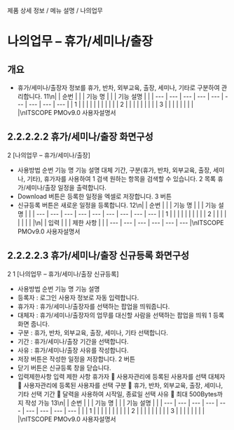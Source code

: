 <!--breadcrumb:제품 상세 정보 / 메뉴 설명 / 나의업무--><span class="md-breadcrumb">제품 상세 정보 / 메뉴 설명 / 나의업무</span>
# 나의업무 – 휴가/세미나/출장
<!--5th-h2-toc-->
## 개요

- 휴가/세미나/출장자 정보를 휴가, 반차, 외부교육, 출장, 세미나, 기타로 구분하여 관리합니다.
11\n|  | 순번 |  |  | 기능 명 |  |  | 기능 설명 |  |
| --- | --- | --- | --- | --- | --- | --- | --- | --- |
| 1 |  |  |  |  |  |  |  |  |
|  | 2 |  |  |  |  |  |  |  |
| 3 |  |  |  |  |  |  |  |  |\nITSCOPE PMOv9.0 사용자설명서
## 2.2.2.2.2 휴가/세미나/출장 화면구성
2
[나의업무 – 휴가/세미나/출장]
- 사용방법
순번 기능 명 기능 설명
대체 기간, 구분(휴가, 반차, 외부교육, 출장, 세미나, 기타), 휴가자를 사용하여
1 검색
원하는 항목을 검색할 수 있습니다.
2 목록 휴가/세미나/출장 일정을 출력합니다.
- Download 버튼은 등록한 일정을 엑셀로 저장합니다.
3 버튼
- 신규등록 버튼은 새로운 일정을 등록합니다.
12\n|  | 순번 |  |  | 기능 명 |  |  | 기능 설명 |  |
| --- | --- | --- | --- | --- | --- | --- | --- | --- |
| 1 |  |  |  |  |  |  |  |  |
| 2 |  |  |  |  |  |  |  |  |\n|  | 입력 |  |  | 제한 사항 |  |
| --- | --- | --- | --- | --- | --- |\nITSCOPE PMOv9.0 사용자설명서
## 2.2.2.2.3 휴가/세미나/출장 신규등록 화면구성
2
1
[나의업무 – 휴가/세미나/출장 신규등록]
- 사용방법
순번 기능 명 기능 설명
- 등록자 : 로그인 사용자 정보로 자동 입력합니다.
- 휴가자 : 휴가/세미나/출장자를 선택하는 팝업을 띄워줍니다.
- 대체자 : 휴가/세미나/출장자의 업무를 대신할 사람을 선택하는 팝업을 띄워
1 등록화면 줍니다.
- 구분 : 휴가, 반차, 외부교육, 출장, 세미나, 기타 선택합니다.
- 기간 : 휴가/세미나/출장 기간을 선택합니다.
- 사유 : 휴가/세미나/출장 사유를 작성합니다.
- 저장 버튼은 작성한 일정을 저장합니다.
2 버튼
- 닫기 버튼은 신규등록 창을 닫습니다.
- 입력제한사항
입력 제한 사항
휴가자  사용자관리에 등록된 사용자를 선택
대체자  사용자관리에 등록된 사용자를 선택
구분  휴가, 반차, 외부교육, 출장, 세미나, 기타 선택
기간  달력을 사용하여 시작일, 종료일 선택
사유  최대 500Bytes까지 작성 가능
13\n|  | 순번 |  |  | 기능 명 |  |  | 기능 설명 |  |
| --- | --- | --- | --- | --- | --- | --- | --- | --- |
|  | 1 |  |  |  |  |  |  |  |
|  | 2 |  |  |  |  |  |  |  |
| 3 |  |  |  |  |  |  |  |  |\nITSCOPE PMOv9.0 사용자설명서
